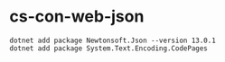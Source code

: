 # cs-con-web-json

```
dotnet add package Newtonsoft.Json --version 13.0.1
dotnet add package System.Text.Encoding.CodePages
```
